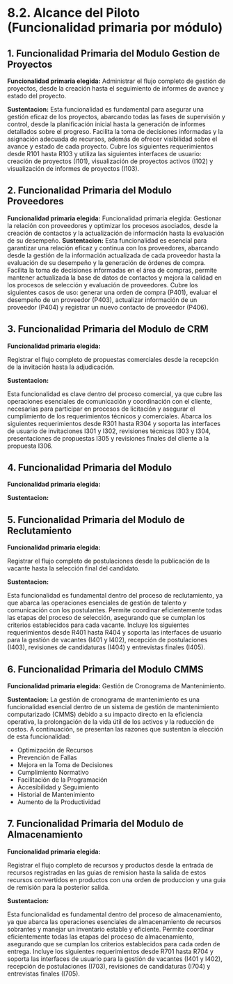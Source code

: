 # 8.2. Alcance del Piloto (Funcionalidad primaria por módulo)

## 1. Funcionalidad Primaria del Modulo Gestion de Proyectos

**Funcionalidad primaria elegida:**
Administrar el flujo completo de gestión de proyectos, desde la creación hasta el seguimiento de informes de avance y estado del proyecto.

**Sustentacion:**
Esta funcionalidad es fundamental para asegurar una gestión eficaz de los proyectos, abarcando todas las fases de supervisión y control, desde la planificación inicial hasta la generación de informes detallados sobre el progreso. Facilita la toma de decisiones informadas y la asignación adecuada de recursos, además de ofrecer visibilidad sobre el avance y estado de cada proyecto. Cubre los siguientes requerimientos desde R101 hasta R103 y utiliza las siguientes interfaces de usuario: creación de proyectos (I101), visualización de proyectos activos (I102) y visualización de informes de proyectos (I103).

## 2. Funcionalidad Primaria del Modulo Proveedores

**Funcionalidad primaria elegida:**
Funcionalidad primaria elegida: Gestionar la relación con proveedores y optimizar los procesos asociados, desde la creación de contactos y la actualización de información hasta la evaluación de su desempeño.
**Sustentacion:**
Esta funcionalidad es esencial para garantizar una relación eficaz y continua con los proveedores, abarcando desde la gestión de la información actualizada de cada proveedor hasta la evaluación de su desempeño y la generación de órdenes de compra. Facilita la toma de decisiones informadas en el área de compras, permite mantener actualizada la base de datos de contactos y mejora la calidad en los procesos de selección y evaluación de proveedores. Cubre los siguientes casos de uso: generar una orden de compra (P401), evaluar el desempeño de un proveedor (P403), actualizar información de un proveedor (P404) y registrar un nuevo contacto de proveedor (P406).
## 3. Funcionalidad Primaria del Modulo de CRM

**Funcionalidad primaria elegida:**

Registrar el flujo completo de propuestas comerciales desde la recepción de la invitación hasta la adjudicación.

**Sustentacion:**

Esta funcionalidad es clave dentro del proceso comercial, ya que cubre las operaciones esenciales de comunicación y coordinación con el cliente, necesarias para participar en procesos de licitación y asegurar el cumplimiento de los requerimientos técnicos y comerciales. Abarca los siguientes requerimientos desde R301 hasta R304 y soporta las interfaces de usuario de invitaciones I301 y I302, revisiones técnicas I303 y I304, presentaciones de propuestas I305 y revisiones finales del cliente a la propuesta I306.

## 4. Funcionalidad Primaria del Modulo

**Funcionalidad primaria elegida:**

**Sustentacion:**

## 5. Funcionalidad Primaria del Modulo de Reclutamiento

**Funcionalidad primaria elegida:**

Registrar el flujo completo de postulaciones desde la publicación de la vacante hasta la selección final del candidato.

**Sustentacion:**

Esta funcionalidad es fundamental dentro del proceso de reclutamiento, ya que abarca las operaciones esenciales de gestión de talento y comunicación con los postulantes. Permite coordinar eficientemente todas las etapas del proceso de selección, asegurando que se cumplan los criterios establecidos para cada vacante. Incluye los siguientes requerimientos desde R401 hasta R404 y soporta las interfaces de usuario para la gestión de vacantes (I401 y I402), recepción de postulaciones (I403), revisiones de candidaturas (I404) y entrevistas finales (I405).

## 6. Funcionalidad Primaria del Modulo CMMS

**Funcionalidad primaria elegida:** Gestión de Cronograma de Mantenimiento.

**Sustentacion:** La gestión de cronograma de mantenimiento es una funcionalidad esencial dentro de un sistema de gestión de mantenimiento computarizado (CMMS) debido a su impacto directo en la eficiencia operativa, la prolongación de la vida útil de los activos y la reducción de costos. A continuación, se presentan las razones que sustentan la elección de esta funcionalidad:

- Optimización de Recursos
- Prevención de Fallas
- Mejora en la Toma de Decisiones
- Cumplimiento Normativo
- Facilitación de la Programación
- Accesibilidad y Seguimiento
- Historial de Mantenimiento
- Aumento de la Productividad

## 7. Funcionalidad Primaria del Modulo de Almacenamiento

**Funcionalidad primaria elegida:**

Registrar el flujo completo de recursos y productos desde la entrada de recursos registradas en las guias de remision hasta la salida de estos recursos convertidos en productos con una orden de produccion y una guia de remisión para la posterior salida.

**Sustentacion:**

Esta funcionalidad es fundamental dentro del proceso de almacenamiento, ya que abarca las operaciones esenciales de almacenamiento de recursos sobrantes y manejar un inventario estable y eficiente. Permite coordinar eficientemente todas las etapas del proceso de almacenamiento, asegurando que se cumplan los criterios establecidos para cada orden de entrega. Incluye los siguientes requerimientos desde R701 hasta R704 y soporta las interfaces de usuario para la gestión de vacantes (I401 y I402), recepción de postulaciones (I703), revisiones de candidaturas (I704) y entrevistas finales (I705).
